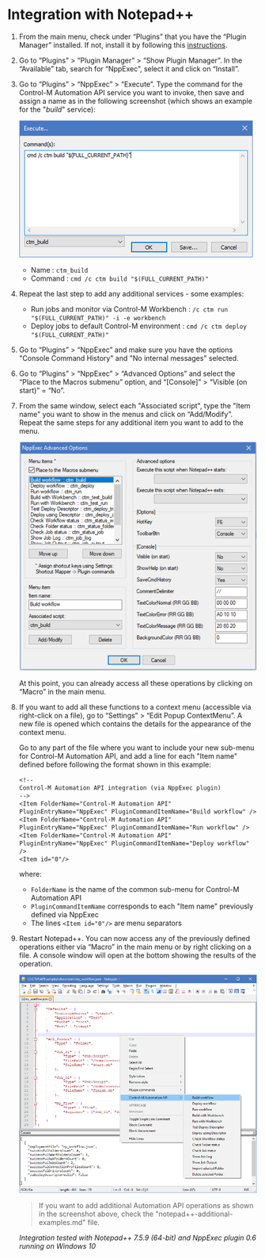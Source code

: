 # Integration with Notepad++

1. From the main menu, check under “Plugins” that you have the “Plugin Manager” installed. If not, install it by following this [instructions](https://bruderste.in/npp/pm/#install).

2. Go to “Plugins” > “Plugin Manager” > “Show Plugin Manager”. In the “Available” tab, search for “NppExec”, select it and click on “Install”.

3. Go to “Plugins” > “NppExec” > “Execute”. Type the command for the Control-M Automation API service you want to invoke, then save and assign a name as in the following screenshot (which shows an example for the "*build*" service):

   ![Notepad++ > Config 1](/601-integration-with-ides-and-code-editors/images/notepad++_config_1.png)

   * Name : ```ctm_build```
   * Command : ```cmd /c ctm build "$(FULL_CURRENT_PATH)"```
   
4. Repeat the last step to add any additional services - some examples:

   * Run jobs and monitor via Control-M Workbench : ```/c ctm run "$(FULL_CURRENT_PATH)" -i -e workbench```
   * Deploy jobs to default Control-M environment : ```cmd /c ctm deploy "$(FULL_CURRENT_PATH)"```
   
5. Go to “Plugins” > “NppExec” and make sure you have the options "Console Command History" and "No internal messages" selected.

6. Go to “Plugins” > “NppExec” > “Advanced Options” and select the “Place to the Macros submenu” option, and “[Console]” > “Visible (on start)” = “No”.

7. From the same window, select each "Associated script", type the "Item name" you want to show in the menus and click on “Add/Modify”. Repeat the same steps for any additional item you want to add to the menu.

   ![Notepad++ > Config 2](/601-integration-with-ides-and-code-editors/images/notepad++_config_2.png)

   At this point, you can already access all these operations by clicking on “Macro” in the main menu.

8. If you want to add all these functions to a context menu (accessible via right-click on a file), go to “Settings” > “Edit Popup ContextMenu”. A new file is opened which contains the details for the appearance of the context menu.

   Go to any part of the file where you want to include your new sub-menu for Control-M Automation API, and add a line for each "Item name" defined before following the format shown in this example:
   
    ```
    <!--
    Control-M Automation API integration (via NppExec plugin)
    -->
    <Item FolderName="Control-M Automation API" PluginEntryName="NppExec" PluginCommandItemName="Build workflow" />
    <Item FolderName="Control-M Automation API" PluginEntryName="NppExec" PluginCommandItemName="Run workflow" />
    <Item FolderName="Control-M Automation API" PluginEntryName="NppExec" PluginCommandItemName="Deploy workflow" />
    <Item id="0"/>
    ```
   
   where:
   
   * ```FolderName``` is the name of the common sub-menu for Control-M Automation API
   * ```PluginCommandItemName``` corresponds to each "Item name" previously defined via NppExec
   * The lines ```<Item id="0"/>``` are menu separators

9. Restart Notepad++. You can now access any of the previously defined operations either via “Macro” in the main menu or by right clicking on a file. A console window will open at the bottom showing the results of the operation.

   ![Notepad++ > Menu](/601-integration-with-ides-and-code-editors/images/notepad++_menu.png)

   > If you want to add additional Automation API operations as shown in the screenshot above, check the "notepad++-additional-examples.md" file.

   *Integration tested with Notepad++ 7.5.9 (64-bit) and NppExec plugin 0.6 running on Windows 10*
